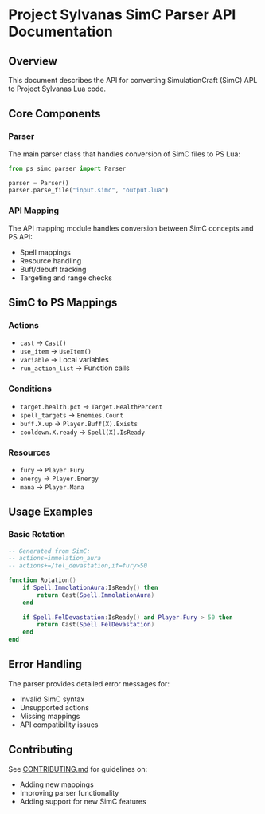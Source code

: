 # Project Sylvanas SimC Parser API Documentation

## Overview

This document describes the API for converting SimulationCraft (SimC) APL to Project Sylvanas Lua code.

## Core Components

### Parser

The main parser class that handles conversion of SimC files to PS Lua:

```python
from ps_simc_parser import Parser

parser = Parser()
parser.parse_file("input.simc", "output.lua")
```

### API Mapping

The API mapping module handles conversion between SimC concepts and PS API:

- Spell mappings
- Resource handling
- Buff/debuff tracking
- Targeting and range checks

## SimC to PS Mappings

### Actions
- `cast` -> `Cast()`
- `use_item` -> `UseItem()`
- `variable` -> Local variables
- `run_action_list` -> Function calls

### Conditions
- `target.health.pct` -> `Target.HealthPercent`
- `spell_targets` -> `Enemies.Count`
- `buff.X.up` -> `Player.Buff(X).Exists`
- `cooldown.X.ready` -> `Spell(X).IsReady`

### Resources
- `fury` -> `Player.Fury`
- `energy` -> `Player.Energy`
- `mana` -> `Player.Mana`

## Usage Examples

### Basic Rotation
```lua
-- Generated from SimC:
-- actions=immolation_aura
-- actions+=/fel_devastation,if=fury>50

function Rotation()
    if Spell.ImmolationAura:IsReady() then
        return Cast(Spell.ImmolationAura)
    end
    
    if Spell.FelDevastation:IsReady() and Player.Fury > 50 then
        return Cast(Spell.FelDevastation)
    end
end
```

## Error Handling

The parser provides detailed error messages for:
- Invalid SimC syntax
- Unsupported actions
- Missing mappings
- API compatibility issues

## Contributing

See [CONTRIBUTING.md](./CONTRIBUTING.md) for guidelines on:
- Adding new mappings
- Improving parser functionality
- Adding support for new SimC features
